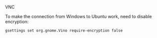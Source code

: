 VNC

To make the connection from Windows to Ubuntu work, need to disable encryption:
```bash
gsettings set org.gnome.Vino require-encryption false
```

